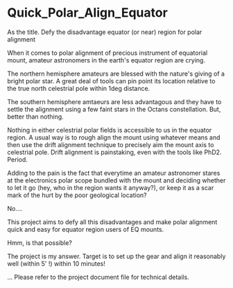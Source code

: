 # Quick_Polar_Align_Equator
As the title. Defy the disadvantage equator (or near) region for polar alignment

When it comes to polar alignment of precious instrument of equatorial mount, amateur astronomers in the earth's equator region are crying.

The northern hemisphere amateurs are blessed with the nature's giving of a bright polar star. A great deal of tools can pin point its location relative to the true north celestrial pole within 1deg distance.

The southern hemisphere amtaeurs are less advantagous and they have to settle the alignment using a few faint stars in the Octans constellation. But, better than nothing.

Nothing in either celestrial polar fields is accessible to us in the equator region. A usual way is to rough align the mount using whatever means and then use the drift alignment technique to precisely aim the mount axis to celestrial pole. Drift alignment is painstaking, even with the tools like PhD2. Period.

Adding to the pain is the fact that everytime an amateur astronomer stares at the electronics polar scope bundled with the mount and deciding whether to let it go (hey, who in the region wants it anyway?), or keep it as a scar mark of the hurt by the poor geological location?

No.... 

This project aims to defy all this disadvantages and make polar alignment quick and easy for equator region users of EQ mounts.

Hmm, is that possible? 

The project is my answer. Target is to set up the gear and align it reasonably well (within 5' !) within 10 minutes!

... Please refer to the project document file for technical details.

 
